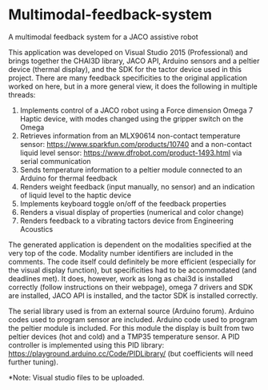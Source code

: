 # Multimodal-feedback-system
A multimodal feedback system for a JACO assistive robot

This application was developed on Visual Studio 2015 (Professional) and brings together the CHAI3D library, JACO API, Arduino sensors and a peltier device (thermal display), and the SDK for the tactor device used in this project. There are many feedback specificities to the original application worked on here, but in a more general view, it does the following in multiple threads:
1) Implements control of a JACO robot using a Force dimension Omega 7 Haptic device, with modes changed using the gripper switch on the Omega
2) Retrieves information from an MLX90614 non-contact temperature sensor: https://www.sparkfun.com/products/10740 and a non-contact liquid level sensor: https://www.dfrobot.com/product-1493.html via serial communication
3) Sends temperature information to a peltier module connected to an Arduino for thermal feedback
4) Renders weight feedback (input manually, no sensor) and an indication of liquid level to the haptic device
5) Implements keyboard toggle on/off of the feedback properties
6) Renders a visual display of properties (numerical and color change)
7) Renders feedback to a vibrating tactors device from Engineering Acoustics

The generated application is dependent on the modalities specified at the very top of the code. Modality number identifiers are included in the comments.
The code itself could definitely be more efficient (especially for the visual display function), but specificities had to be accommodated (and deadlines met). It does, however, work as long as chai3d is installed correctly (follow instructions on their webpage), omega 7 drivers and SDK are installed, JACO API is installed, and the tactor SDK is installed correctly.

The serial library used is from an external source (Arduino forum). 
Arduino codes used to program sensor are included.
Arduino code used to program the peltier module is included. For this module the display is built from two peltier devices (hot and cold) and a TMP35 temperature sensor. A PID controller is implemented using this PID library: https://playground.arduino.cc/Code/PIDLibrary/ (but coefficients will need further tuning).

*Note: Visual studio files to be uploaded.
